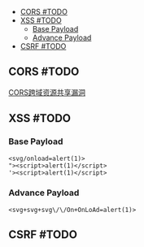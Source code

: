 - [CORS #TODO](#cors-todo)
- [XSS #TODO](#xss-todo)
  - [Base Payload](#base-payload)
  - [Advance Payload](#advance-payload)
- [CSRF #TODO](#csrf-todo)

## CORS #TODO

[CORS跨域资源共享漏洞](https://kylin.moe/p/cors%E8%B7%A8%E5%9F%9F%E8%B5%84%E6%BA%90%E5%85%B1%E4%BA%AB%E6%BC%8F%E6%B4%9E/)

## XSS #TODO

### Base Payload

```
<svg/onload=alert(1)>
"><script>alert(1)</script>
'><script>alert(1)</script> 
```

### Advance Payload

```
<svg+svg+svg\/\/On+OnLoAd=alert(1)>
```

## CSRF #TODO
